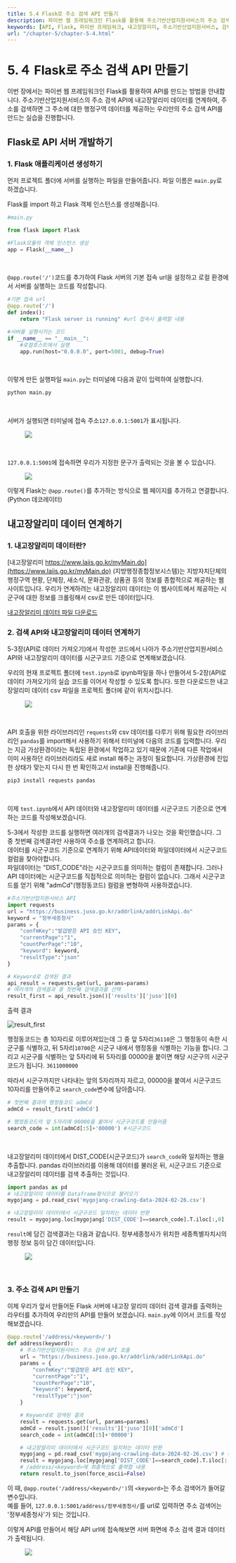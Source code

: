 ```yaml
---
title: 5.4 Flask로 주소 검색 API 만들기
description: 파이썬 웹 프레임워크인 Flask를 활용해 주소기반산업지원서비스의 주소 검색 API에 내고장알리미 데이터를 연계하여, 주소를 검색하면 그 주소에 대한 행정구역 데이터를 제공하는 우리만의 주소 검색 API를 만드는 실습을 진행합니다.
keywords: [API, Flask, 파이썬 프레임워크, 내고장알리미, 주소기반산업지원서비스, 검색API, 파이썬, 주소]
url: "/chapter-5/chapter-5-4.html"
---
```

# 5.４ Flask로 주소 검색 API 만들기

이번 장에서는 파이썬 웹 프레임워크인 Flask를 활용하여 API를 만드는 방법을 안내합니다. 주소기반산업지원서비스의 주소 검색 API에 내고장알리미 데이터를 연계하여, 주소를 검색하면 그 주소에 대한 행정구역 데이터를 제공하는 우리만의 주소 검색 API를 만드는 실습을 진행합니다.



## Flask로 API 서버 개발하기

### 1. Flask 애플리케이션 생성하기

먼저 프로젝트 폴더에 서버를 실행하는 파일을 만들어줍니다. 파일 이름은 `main.py`로 하겠습니다.

Flask를 import 하고 Flask 객체 인스턴스를 생성해줍니다.

```py
#main.py

from flask import Flask

#Flask모듈의 객체 인스턴스 생성
app = Flask(__name__)

```
<br>

`@app.route('/')`코드를 추가하여 Flask 서버의 기본 접속 url을 설정하고 로컬 환경에서 서버를 실행하는 코드를 작성합니다.
```py
#기본 접속 url
@app.route('/')
def index():
    return "Flask server is running" #url 접속시 출력할 내용

#서버를 실행시키는 코드
if __name__ == "__main__":
    #로컬호스트에서 실행
    app.run(host="0.0.0.0", port=5001, debug=True)
```
<br>

이렇게 만든 실행파일 `main.py`는 터미널에 다음과 같이 입력하여 실행합니다.
```py
python main.py
```

<br>

 서버가 실행되면 터미널에 접속 주소`127.0.0.1:5001`가 표시됩니다.<br>

<figure class="flex flex-col items-center justify-center">
    <img src="../img/5-3-runserver.png" >
</figure>

<br>

 `127.0.0.1:5001`에 접속하면 우리가 지정한 문구가 출력되는 것을 볼 수 있습니다.

<figure class="flex flex-col items-center justify-center">
    <img src="../img/5-3-flaskisrunning.png" >
</figure>


이렇게 Flask는 `@app.route()`를 추가하는 방식으로 웹 페이지를 추가하고 연결합니다. (Python 데코레이터)

## 내고장알리미 데이터 연계하기

### 1. 내고장알리미 데이터란?
[내고장알리미 https://www.laiis.go.kr/myMain.do](https://www.laiis.go.kr/myMain.do) (지방행정종합정보시스템)는 지방자치단체의 행정구역 현황, 단체장, 새소식, 문화관광, 상품권 등의 정보를 종합적으로 제공하는 웹 사이트입니다.
우리가 연계하려는 내고장알리미 데이터는 이 웹사이트에서 제공하는 시군구에 대한 정보를 크롤링해서 csv로 만든 데이터입니다.

[내고장알리미 데이터 파일 다운로드](./mygojang-crawling-data-2024-02-26.csv)

### 2. 검색 API와 내고장알리미 데이터 연계하기

5-3장(API로 데이터 가져오기)에서 작성한 코드에서 나아가 주소기반산업지원서비스 API와 내고장알리미 데이터를 시군구코드 기준으로 연계해보겠습니다.

우리의 현재 프로젝트 폴더에 `test.ipynb`로 ipynb파일을 하나 만들어서 5-2장(API로 데이터 가져오기)의 실습 코드를 이어서 작성할 수 있도록 합니다. 또한 다운로드한 내고장알리미 데이터 csv 파일을 프로젝트 폴더에 같이 위치시킵니다.

<figure class="flex flex-col items-center justify-center">
    <img src="../img/5-3-testipynb.png" >
</figure>

<br> 

API 호출을 위한 라이브러리인 `requests`와 csv 데이터를 다루기 위해 필요한 라이브러리인 `pandas`를 import해서 사용하기 위해서 터미널에 다음의 코드를 입력합니다. 우리는 지금 가상환경이라는 독립된 환경에서 작업하고 있기 때문에 기존에 다른 작업에서 이미 사용하던 라이브러리라도 새로 install 해주는 과정이 필요합니다. 가상환경에 진입한 상태가 맞는지 다시 한 번 확인하고서 install을 진행해줍니다.

```py
pip3 install requests pandas
```

<br>

이제 `test.ipynb`에서 API 데이터와 내고장알리미 데이터를 시군구코드 기준으로 연계하는 코드를 작성해보겠습니다.

5-3에서 작성한 코드를 실행하면 여러개의 검색결과가 나오는 것을 확인했습니다. 그 중 첫번째 검색결과만 사용하여 주소를 연계하려고 합니다. <br>
데이터를 시군구코드 기준으로 연계하기 위해 API데이터와 파일데이터에서 시군구코드 컬럼을 찾아야합니다. <br>
파일데이터는 "DIST_CODE"라는 시군구코드를 의미하는 컬럼이 존재합니다. 그러나 API 데이터에는 시군구코드를 직접적으로 의미하는 컬럼이 없습니다. 그래서 시군구코드를 얻기 위해 "admCd"(행정동코드) 컬럼을 변형하여 사용하겠습니다.<br>
```py
#주소기반산업지원서비스 API
import requests
url = "https://business.juso.go.kr/addrlink/addrLinkApi.do"
keyword = "정부세종청사"
params = {
    "confmKey":"발급받은 API 승인 KEY",
    "currentPage":"1",
    "countPerPage":"10",
    "keyword": keyword, 
    "resultType":"json"
}

# Keyword로 검색된 결과
api_result = requests.get(url, params=params)
# 여러개의 검색결과 중 첫번째 검색결과를 선택
result_first = api_result.json()['results']['juso'][0]
```
출력 결과

![result_first](../img/5-4-api-result-admCd.png)


행정동코드는 총 10자리로 이루어져있는데 그 중 앞 5자리`36110`은 그 행정동이 속한 시군구를 식별하고, 뒤 5자리`10700`은 시군구 내에서 행정동을 식별하는 기능을 합니다. 그리고 시군구를 식별하는 앞 5자리에 뒤 5자리를 00000을 붙이면 해당 시군구의 시군구코드가 됩니다. `3611000000`

따라서 시군구까지만 나타내는 앞의 5자리까지 자르고, 00000을 붙여서 시군구코드 10자리를 만들어주고 `search_code`변수에 담아줍니다. 

```py
# 첫번째 결과의 행정동코드 admCd
admCd = result_first['admCd']

# 행정동코드의 앞 5자리에 00000을 붙여서 시군구코드를 만들어줌 
search_code = int(admCd[:5]+'00000') #시군구코드 
```
<br>

내고장알리미 데이터에서 DIST_CODE(시군구코드)가 `search_code`와 일치하는 행을 추출합니다. pandas 라이브러리를 이용해 데이터를 불러온 뒤, 시군구코드 기준으로 내고장알리미 데이터를 검색 추출하는 것입니다.

```py
import pandas as pd
# 내고장알리미 데이터를 Dataframe형식으로 불러오기
mygojang = pd.read_csv('mygojang-crawling-data-2024-02-26.csv')

# 내고장알리미 데이터에서 시군구코드 일치하는 데이터 반환
result = mygojang.loc[mygojang['DIST_CODE']==search_code].T.iloc[:,0]
```
`result`에 담긴 검색결과는 다음과 같습니다. 정부세종청사가 위치한 세종특별자치시의 행정 정보 등이 담긴 데이터입니다.

<figure class="flex flex-col items-center justify-center">
    <img src="../img/5-3-result.png" >
</figure>


<br> 

### 3. 주소 검색 API 만들기


이제 우리가 앞서 만들어둔 Flask 서버에 내고장 알리미 데이터 검색 결과를 출력하는 라우터를 추가하여 우리만의 API를 만들어 보겠습니다. `main.py`에 이어서 코드를 작성해보겠습니다.

```py
@app.route('/address/<keyword>/')
def address(keyword):
    # 주소기반산업지원서비스 주소 검색 API 호출
    url = "https://business.juso.go.kr/addrlink/addrLinkApi.do"
    params = {
        "confmKey":"발급받은 API 승인 KEY",
        "currentPage":"1",
        "countPerPage":"10",
        "keyword": keyword,
        "resultType":"json"
    }

    # Keyword로 검색된 결과
    result = requests.get(url, params=params)
    admCd = result.json()['results']['juso'][0]['admCd']
    search_code = int(admCd[:5]+'00000')

    # 내고장알리미 데이터에서 시군구코드 일치하는 데이터 반환
    mygojang = pd.read_csv('mygojang-crawling-data-2024-02-26.csv') # 내고장알리미 데이터
    result = mygojang.loc[mygojang['DIST_CODE']==search_code].T.iloc[:,0]
    # /address/<keyword>에 최종적으로 출력할 내용
    return result.to_json(force_ascii=False) 
```

이 때, `@app.route('/address/<keyword>/')`의 `<keyword>`는 주소 검색어가 들어갈 변수입니다. 
<br>예를 들어, `127.0.0.1:5001/address/정부세종청사/`를 url로 입력하면 주소 검색어는 '정부세종청사'가 되는 것입니다.

이렇게 API를 만들어서 해당 API url에 접속해보면 서버 화면에 주소 검색 결과 데이터가 출력됩니다.

<figure class="flex flex-col items-center justify-center">
    <img src="../img/5-3-apiresult.png" >
</figure>



